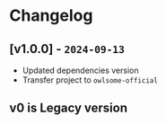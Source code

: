# Changelog

## [v1.0.0] - `2024-09-13`

- Updated dependencies version
- Transfer project to `owlsome-official`

## v0 is Legacy version
